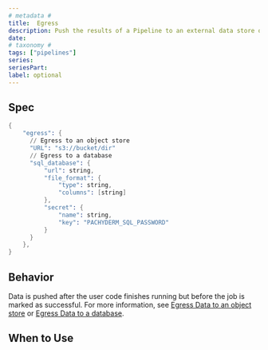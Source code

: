 ```yaml
---
# metadata # 
title:  Egress
description: Push the results of a Pipeline to an external data store or an SQL Database.
date: 
# taxonomy #
tags: ["pipelines"]
series:
seriesPart:
label: optional
---
```



## Spec

```s
{
    "egress": {
      // Egress to an object store
      "URL": "s3://bucket/dir"
      // Egress to a database
      "sql_database": {
          "url": string,
          "file_format": {
              "type": string,
              "columns": [string]
          },
          "secret": {
              "name": string,
              "key": "PACHYDERM_SQL_PASSWORD"
          }
      }
    },
}
```

## Behavior 

Data is pushed after the user code finishes running but before the job is marked as successful. For more information, see [Egress Data to an object store](../../how-tos/basic-data-operations/export-data-out-pachyderm/export-data-egress) or [Egress Data to a database](../../how-tos/basic-data-operations/export-data-out-pachyderm/sql-egress).


## When to Use 